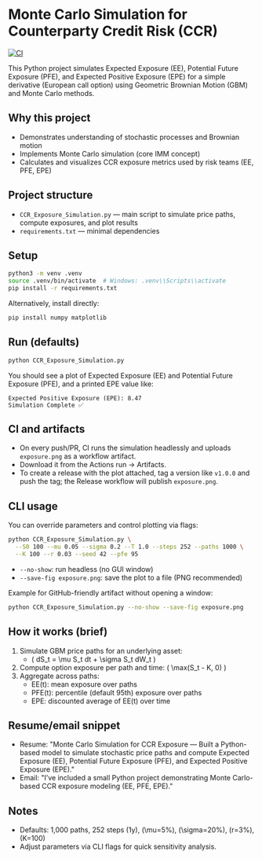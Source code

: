 # Monte Carlo Simulation for Counterparty Credit Risk (CCR)

[![CI](https://github.com/tchtinku/QuantFinance-CCR-Exposure-Simulation/actions/workflows/ci.yml/badge.svg)](https://github.com/tchtinku/QuantFinance-CCR-Exposure-Simulation/actions/workflows/ci.yml)

This Python project simulates Expected Exposure (EE), Potential Future Exposure (PFE), and Expected Positive Exposure (EPE) for a simple derivative (European call option) using Geometric Brownian Motion (GBM) and Monte Carlo methods.

## Why this project
- Demonstrates understanding of stochastic processes and Brownian motion
- Implements Monte Carlo simulation (core IMM concept)
- Calculates and visualizes CCR exposure metrics used by risk teams (EE, PFE, EPE)

## Project structure
- `CCR_Exposure_Simulation.py` — main script to simulate price paths, compute exposures, and plot results
- `requirements.txt` — minimal dependencies

## Setup
```bash
python3 -m venv .venv
source .venv/bin/activate  # Windows: .venv\\Scripts\\activate
pip install -r requirements.txt
```

Alternatively, install directly:
```bash
pip install numpy matplotlib
```

## Run (defaults)
```bash
python CCR_Exposure_Simulation.py
```

You should see a plot of Expected Exposure (EE) and Potential Future Exposure (PFE), and a printed EPE value like:
```
Expected Positive Exposure (EPE): 8.47
Simulation Complete ✅
```

## CI and artifacts
- On every push/PR, CI runs the simulation headlessly and uploads `exposure.png` as a workflow artifact.
- Download it from the Actions run → Artifacts.
- To create a release with the plot attached, tag a version like `v1.0.0` and push the tag; the Release workflow will publish `exposure.png`.

## CLI usage
You can override parameters and control plotting via flags:
```bash
python CCR_Exposure_Simulation.py \
  --S0 100 --mu 0.05 --sigma 0.2 --T 1.0 --steps 252 --paths 1000 \
  --K 100 --r 0.03 --seed 42 --pfe 95
```

- `--no-show`: run headless (no GUI window)
- `--save-fig exposure.png`: save the plot to a file (PNG recommended)

Example for GitHub-friendly artifact without opening a window:
```bash
python CCR_Exposure_Simulation.py --no-show --save-fig exposure.png
```

## How it works (brief)
1. Simulate GBM price paths for an underlying asset:
   - \( dS_t = \mu S_t dt + \sigma S_t dW_t \)
2. Compute option exposure per path and time: \( \max(S_t - K, 0) \)
3. Aggregate across paths:
   - EE(t): mean exposure over paths
   - PFE(t): percentile (default 95th) exposure over paths
   - EPE: discounted average of EE(t) over time

## Resume/email snippet
- Resume: "Monte Carlo Simulation for CCR Exposure — Built a Python-based model to simulate stochastic price paths and compute Expected Exposure (EE), Potential Future Exposure (PFE), and Expected Positive Exposure (EPE)."
- Email: "I’ve included a small Python project demonstrating Monte Carlo-based CCR exposure modeling (EE, PFE, EPE)."

## Notes
- Defaults: 1,000 paths, 252 steps (1y), \(\mu=5\%\), \(\sigma=20\%\), \(r=3\%\), \(K=100\)
- Adjust parameters via CLI flags for quick sensitivity analysis.
